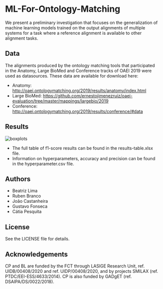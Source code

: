 # ML-For-Ontology-Matching

We present a preliminary investigation that focuses on the generalization of machine learning models trained on the output alignments of multiple systems for a task where a reference alignment is available to other alignment tasks.

## Data
The alignments produced by the ontology matching tools that participated in the Anatomy, Large BioMed and Conference tracks of OAEI 2019 were used as datasources.
These data are available for download here:
 - Anatomy: http://oaei.ontologymatching.org/2019/results/anatomy/index.html
 - Large BioMed: https://github.com/ernestojimenezruiz/oaei-evaluation/tree/master/mappings/largebio/2019
 - Conference: http://oaei.ontologymatching.org/2019/results/conference/#data
 
## Results
![boxplots](https://user-images.githubusercontent.com/43668147/89839601-08435900-db66-11ea-98a1-6ecd04adb34b.png)

 - The full table of f1-score results can be found in the results-table.xlsx file.
 - Information on hyperparameters, accuracy and precision can be found in the hyperparameter.csv file.


## Authors
- Beatriz Lima
- Ruben Branco
- João Castanheira
- Gustavo Fonseca
- Cátia Pesquita

## License
See the LICENSE file for details.

## Acknowledgements
CP and BL are funded by the FCT through LASIGE Research Unit, ref. UIDB/00408/2020 and ref. UIDP/00408/2020, and by projects SMILAX (ref. PTDC/EEI-ESS/4633/2014). CP is also funded by GADgET (ref. DSAIPA/DS/0022/2018).
